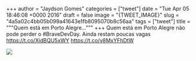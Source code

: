 
+++
author = "Jaydson Gomes"
categories = ["tweet"]
date = "Tue Apr 05 18:46:08 +0000 2016"
draft = false
image = "{TWEET_IMAGE}"
slug = "4a5a02c4bb05b099a41643e1fb8095070b8c56aa"
tags = ["tweet"]
title = """Quem está em Porto Alegre..."""
+++
Quem está em Porto Alegre não pode perder o #BraveDevDay. Ainda restam poucas vagas https://t.co/XidBQU5xWY https://t.co/v8MxYFhDtW

![](/images/tweet-media/717423090934755329-CfTMf-PUkAAZMsv.jpg)